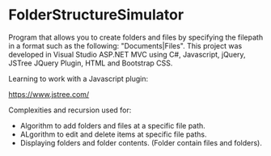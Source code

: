 # FolderStructureSimulator
Program that allows you to create folders and files by specifying the filepath in a format such as the following: "Documents|Files". This project was developed in Visual Studio ASP.NET MVC using C#, Javascript, jQuery, JSTree JQuery Plugin, HTML and Bootstrap CSS. 

Learning to work with a Javascript plugin: 

https://www.jstree.com/

Complexities and recursion used for:
- Algorithm to add folders and files at a specific file path. 
- ALgorithm to edit and delete items at specific file paths.
- Displaying folders and folder contents. (Folder contain files and folders). 
